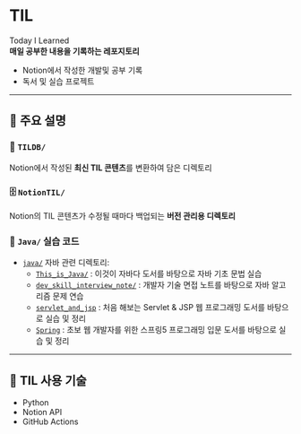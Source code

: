# TIL  
Today I Learned  
**매일 공부한 내용을 기록하는 레포지토리**  

- Notion에서 작성한 개발및 공부 기록  
- 독서 및 실습 프로젝트

---

## 🔗 주요 설명

### :brain: `TILDB/`  
Notion에서 작성된 **최신 TIL 콘텐츠**를 변환하여 담은 디렉토리

### :file_cabinet: `NotionTIL/`  
Notion의 TIL 콘텐츠가 수정될 때마다 백업되는 **버전 관리용 디렉토리**

### :test_tube: `Java/` 실습 코드

- [`java/`](./java) 자바 관련 디렉토리:
  - [`This_is_Java/`](./java/This_is_Java) : 이것이 자바다 도서를 바탕으로 자바 기초 문법 실습
  - [`dev_skill_interview_note/`](./java/dev_skill_interview_note) : 개발자 기술 면접 노트를 바탕으로 자바 알고리즘 문제 연습
  - [`servlet_and_jsp`](./java/servlet_and_jsp) : 처음 해보는 Servlet & JSP 웹 프로그래밍 도서를 바탕으로 실습 및 정리
  - [`Spring`](./java/Spring) : 초보 웹 개발자를 위한 스프링5 프로그래밍 입문 도서를 바탕으로 실습 및 정리

---

## 📌 TIL 사용 기술

- Python
- Notion API
- GitHub Actions
